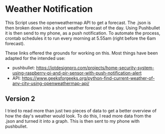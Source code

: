 # Weather Notification

This Script uses the openweathermap API to get a forecast. The .json is then broken down into a short weather forecast of the day.
Using Pushbullet it is then send to my phone, as a push notification.
To automate the process, crontab schedules it to run every morning at 5.55am (right before the 6am forecast).



These links offered the grounds for working on this. Most things have been adapted for the intended use:
- pushbullet: https://iotdesignpro.com/projects/home-security-system-using-raspberry-pi-and-pir-sensor-with-push-notification-alert
- API: https://www.geeksforgeeks.org/python-find-current-weather-of-any-city-using-openweathermap-api/

## Version 2
I tried to read more than just two pieces of data to get a better overview of how the day's weather would look. To do this, I read more data from the .json and turned it into a graph. This is then sent to my phone with pushbullet.
